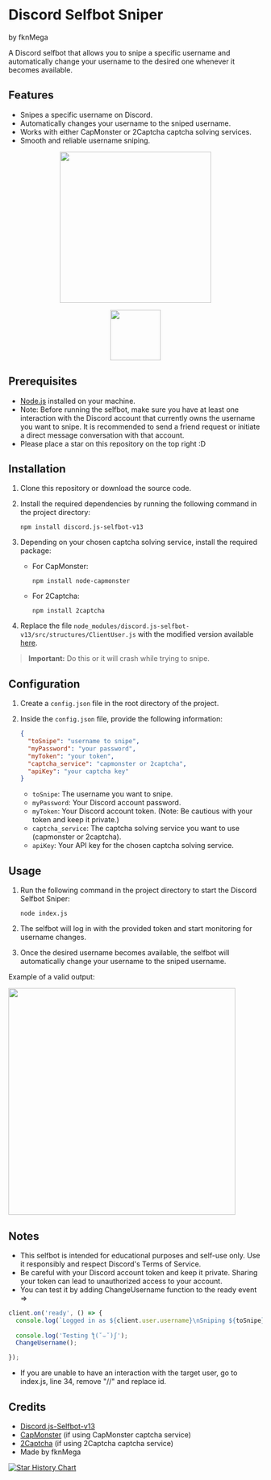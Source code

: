 

# Discord Selfbot Sniper
by fknMega

A Discord selfbot that allows you to snipe a specific username and automatically change your username to the desired one whenever it becomes available.

## Features

- Snipes a specific username on Discord.
- Automatically changes your username to the sniped username.
- Works with either CapMonster or 2Captcha captcha solving services.
- Smooth and reliable username sniping.


 </p>

 <p align="center">
   <a href="https://github.com/fknMega/discord-username-sniper/releases/tag/Releases">
    <img src="http://en-ru.gigabyte-data.com/microsites/data/167/download-color.png" width='300'>
  </a>
 </p>
 <p align="center">
<img src='https://img.shields.io/github/downloads/fknMega/discord-username-sniper/total.svg' width='100'>



 </p>
 
## Prerequisites

- [Node.js](https://nodejs.org) installed on your machine.
- Note: Before running the selfbot, make sure you have at least one interaction with the Discord account that currently owns the username you want to snipe. It is recommended to send a friend request or initiate a direct message conversation with that account.
- Please place a star on this repository on the top right :D


## Installation

1. Clone this repository or download the source code.
2. Install the required dependencies by running the following command in the project directory:

   ```shell
   npm install discord.js-selfbot-v13
   ```

3. Depending on your chosen captcha solving service, install the required package:

   - For CapMonster:
     ```shell
     npm install node-capmonster
     ```

   - For 2Captcha:
     ```shell
     npm install 2captcha
     ```

4. Replace the file `node_modules/discord.js-selfbot-v13/src/structures/ClientUser.js` with the modified version available [here](https://github.com/fknMega/discord.js-selfbot-v13/blob/db92bb073c92e87c4920f8b6946478316c089495/src/structures/ClientUser.js).
> **Important:** Do this or it will crash while trying to snipe.


## Configuration

1. Create a `config.json` file in the root directory of the project.
2. Inside the `config.json` file, provide the following information:

   ```json
   {
     "toSnipe": "username to snipe",
     "myPassword": "your password",
     "myToken": "your token",
     "captcha_service": "capmonster or 2captcha",
     "apiKey": "your captcha key"
   }
   ```

   - `toSnipe`: The username you want to snipe.
   - `myPassword`: Your Discord account password.
   - `myToken`: Your Discord account token. (Note: Be cautious with your token and keep it private.)
   - `captcha_service`: The captcha solving service you want to use (capmonster or 2captcha).
   - `apiKey`: Your API key for the chosen captcha solving service.

## Usage

1. Run the following command in the project directory to start the Discord Selfbot Sniper:

   ```shell
   node index.js
   ```

2. The selfbot will log in with the provided token and start monitoring for username changes.
3. Once the desired username becomes available, the selfbot will automatically change your username to the sniped username.

Example of a valid output:

<img src='https://i.ibb.co/gMD8MWM/firefox-tch4-Ca-ZKPg.png' width='450'>

## Notes

- This selfbot is intended for educational purposes and self-use only. Use it responsibly and respect Discord's Terms of Service.
- Be careful with your Discord account token and keep it private. Sharing your token can lead to unauthorized access to your account.
- You can test it by adding ChangeUsername function to the ready event =>
```js
client.on('ready', () => {
  console.log(`Logged in as ${client.user.username}\nSniping ${toSnipe}\nMade by https://github.com/fknMega`);
 
  console.log('Testing ƪ(˘⌣˘)ʃ');
  ChangeUsername();

});
```
- If you are unable to have an interaction with the target user, go to index.js, line 34, remove "//" and replace id.

## Credits

- [Discord.js-Selfbot-v13](https://www.npmjs.com/package/discord.js-selfbot-v13)
- [CapMonster](https://www.npmjs.com/package/node-capmonster) (if using CapMonster captcha service)
- [2Captcha](https://www.npmjs.com/package/2captcha) (if using 2Captcha captcha service)
- Made by fknMega



[![Star History Chart](https://api.star-history.com/svg?repos=fknMega/ReboundGuardian,fknMega/discord-username-sniper&type=Date)](https://star-history.com/#fknMega/ReboundGuardian&fknMega/discord-username-sniper&Date)

